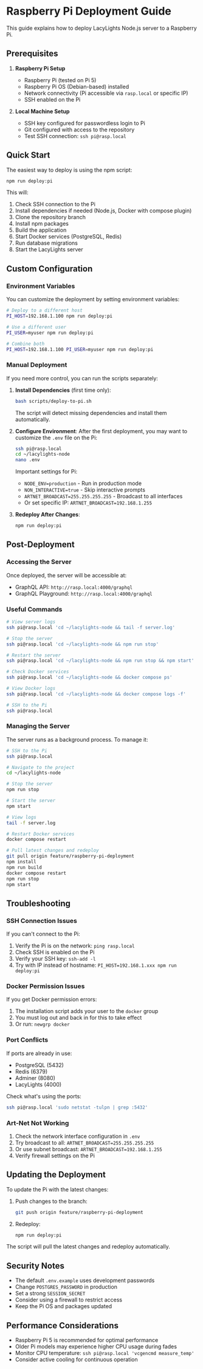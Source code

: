 # Raspberry Pi Deployment Guide

This guide explains how to deploy LacyLights Node.js server to a Raspberry Pi.

## Prerequisites

1. **Raspberry Pi Setup**
   - Raspberry Pi (tested on Pi 5)
   - Raspberry Pi OS (Debian-based) installed
   - Network connectivity (Pi accessible via `rasp.local` or specific IP)
   - SSH enabled on the Pi

2. **Local Machine Setup**
   - SSH key configured for passwordless login to Pi
   - Git configured with access to the repository
   - Test SSH connection: `ssh pi@rasp.local`

## Quick Start

The easiest way to deploy is using the npm script:

```bash
npm run deploy:pi
```

This will:
1. Check SSH connection to the Pi
2. Install dependencies if needed (Node.js, Docker with compose plugin)
3. Clone the repository branch
4. Install npm packages
5. Build the application
6. Start Docker services (PostgreSQL, Redis)
7. Run database migrations
8. Start the LacyLights server

## Custom Configuration

### Environment Variables

You can customize the deployment by setting environment variables:

```bash
# Deploy to a different host
PI_HOST=192.168.1.100 npm run deploy:pi

# Use a different user
PI_USER=myuser npm run deploy:pi

# Combine both
PI_HOST=192.168.1.100 PI_USER=myuser npm run deploy:pi
```

### Manual Deployment

If you need more control, you can run the scripts separately:

1. **Install Dependencies** (first time only):
   ```bash
   bash scripts/deploy-to-pi.sh
   ```
   The script will detect missing dependencies and install them automatically.

2. **Configure Environment**:
   After the first deployment, you may want to customize the `.env` file on the Pi:
   ```bash
   ssh pi@rasp.local
   cd ~/lacylights-node
   nano .env
   ```

   Important settings for Pi:
   - `NODE_ENV=production` - Run in production mode
   - `NON_INTERACTIVE=true` - Skip interactive prompts
   - `ARTNET_BROADCAST=255.255.255.255` - Broadcast to all interfaces
   - Or set specific IP: `ARTNET_BROADCAST=192.168.1.255`

3. **Redeploy After Changes**:
   ```bash
   npm run deploy:pi
   ```

## Post-Deployment

### Accessing the Server

Once deployed, the server will be accessible at:
- GraphQL API: `http://rasp.local:4000/graphql`
- GraphQL Playground: `http://rasp.local:4000/graphql`

### Useful Commands

```bash
# View server logs
ssh pi@rasp.local 'cd ~/lacylights-node && tail -f server.log'

# Stop the server
ssh pi@rasp.local 'cd ~/lacylights-node && npm run stop'

# Restart the server
ssh pi@rasp.local 'cd ~/lacylights-node && npm run stop && npm start'

# Check Docker services
ssh pi@rasp.local 'cd ~/lacylights-node && docker compose ps'

# View Docker logs
ssh pi@rasp.local 'cd ~/lacylights-node && docker compose logs -f'

# SSH to the Pi
ssh pi@rasp.local
```

### Managing the Server

The server runs as a background process. To manage it:

```bash
# SSH to the Pi
ssh pi@rasp.local

# Navigate to the project
cd ~/lacylights-node

# Stop the server
npm run stop

# Start the server
npm start

# View logs
tail -f server.log

# Restart Docker services
docker compose restart

# Pull latest changes and redeploy
git pull origin feature/raspberry-pi-deployment
npm install
npm run build
docker compose restart
npm run stop
npm start
```

## Troubleshooting

### SSH Connection Issues

If you can't connect to the Pi:
1. Verify the Pi is on the network: `ping rasp.local`
2. Check SSH is enabled on the Pi
3. Verify your SSH key: `ssh-add -l`
4. Try with IP instead of hostname: `PI_HOST=192.168.1.xxx npm run deploy:pi`

### Docker Permission Issues

If you get Docker permission errors:
1. The installation script adds your user to the `docker` group
2. You must log out and back in for this to take effect
3. Or run: `newgrp docker`

### Port Conflicts

If ports are already in use:
- PostgreSQL (5432)
- Redis (6379)
- Adminer (8080)
- LacyLights (4000)

Check what's using the ports:
```bash
ssh pi@rasp.local 'sudo netstat -tulpn | grep :5432'
```

### Art-Net Not Working

1. Check the network interface configuration in `.env`
2. Try broadcast to all: `ARTNET_BROADCAST=255.255.255.255`
3. Or use subnet broadcast: `ARTNET_BROADCAST=192.168.1.255`
4. Verify firewall settings on the Pi

## Updating the Deployment

To update the Pi with the latest changes:

1. Push changes to the branch:
   ```bash
   git push origin feature/raspberry-pi-deployment
   ```

2. Redeploy:
   ```bash
   npm run deploy:pi
   ```

The script will pull the latest changes and redeploy automatically.

## Security Notes

- The default `.env.example` uses development passwords
- Change `POSTGRES_PASSWORD` in production
- Set a strong `SESSION_SECRET`
- Consider using a firewall to restrict access
- Keep the Pi OS and packages updated

## Performance Considerations

- Raspberry Pi 5 is recommended for optimal performance
- Older Pi models may experience higher CPU usage during fades
- Monitor CPU temperature: `ssh pi@rasp.local 'vcgencmd measure_temp'`
- Consider active cooling for continuous operation

